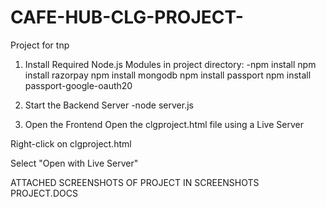 # CAFE-HUB-CLG-PROJECT-
Project for tnp
1. Install Required Node.js Modules in project directory:
   -npm install
npm install razorpay
npm install mongodb
npm install passport
npm install passport-google-oauth20

2. Start the Backend Server
   -node server.js

3. Open the Frontend
Open the clgproject.html file using a Live Server 

Right-click on clgproject.html

Select "Open with Live Server" 


ATTACHED SCREENSHOTS OF PROJECT IN SCREENSHOTS PROJECT.DOCS


